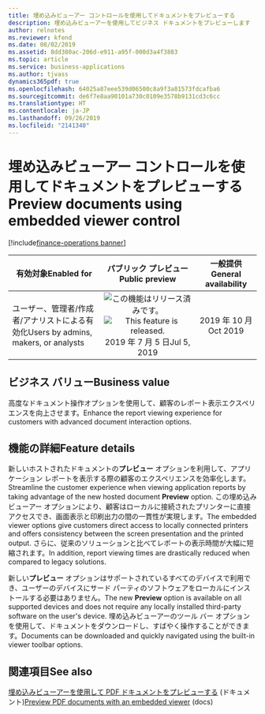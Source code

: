 ```yaml
---
title: 埋め込みビューアー コントロールを使用してドキュメントをプレビューする
description: 埋め込みビューアーを使用してビジネス ドキュメントをプレビューします
author: relnotes
ms.reviewer: kfend
ms.date: 08/02/2019
ms.assetid: 8dd380ac-206d-e911-a95f-000d3a4f3883
ms.topic: article
ms.service: business-applications
ms.author: tjvass
dynamics365pdf: true
ms.openlocfilehash: 64025a87eee539d06500c8a9f3a81573fdcafba6
ms.sourcegitcommit: de6f7e8aa90101a730c0109e3578b9131cd3c6cc
ms.translationtype: HT
ms.contentlocale: ja-JP
ms.lasthandoff: 09/26/2019
ms.locfileid: "2141340"
---
```

# <a name="preview-documents-using-embedded-viewer-control"></a><span data-ttu-id="a72fc-103">埋め込みビューアー コントロールを使用してドキュメントをプレビューする</span><span class="sxs-lookup"><span data-stu-id="a72fc-103">Preview documents using embedded viewer control</span></span>
[!include[finance-operations banner](../includes/finance-operations.md)]

| <span data-ttu-id="a72fc-104">有効対象</span><span class="sxs-lookup"><span data-stu-id="a72fc-104">Enabled for</span></span>    |  <span data-ttu-id="a72fc-105">パブリック プレビュー</span><span class="sxs-lookup"><span data-stu-id="a72fc-105">Public preview</span></span> | <span data-ttu-id="a72fc-106">一般提供</span><span class="sxs-lookup"><span data-stu-id="a72fc-106">General availability</span></span> | 
| ---------- | :----------: |:----------: |
|<span data-ttu-id="a72fc-107">ユーザー、管理者/作成者/アナリストによる有効化</span><span class="sxs-lookup"><span data-stu-id="a72fc-107">Users by admins, makers, or analysts</span></span>|<span data-ttu-id="a72fc-108">![この機能はリリース済みです。](/dynamics365-release-plan/media/green-checkmark.png "この機能はリリース済みです。")</span><span class="sxs-lookup"><span data-stu-id="a72fc-108">![This feature is released.](/dynamics365-release-plan/media/green-checkmark.png "This feature is released.")</span></span> <span data-ttu-id="a72fc-109">2019 年 7 月 5 日</span><span class="sxs-lookup"><span data-stu-id="a72fc-109">Jul 5, 2019</span></span>| <span data-ttu-id="a72fc-110">2019 年 10 月</span><span class="sxs-lookup"><span data-stu-id="a72fc-110">Oct 2019</span></span>|


## <a name="business-value"></a><span data-ttu-id="a72fc-111">ビジネス バリュー</span><span class="sxs-lookup"><span data-stu-id="a72fc-111">Business value</span></span>
<!-- bv start -->
<span data-ttu-id="a72fc-112">高度なドキュメント操作オプションを使用して、顧客のレポート表示エクスペリエンスを向上させます。</span><span class="sxs-lookup"><span data-stu-id="a72fc-112">Enhance the report viewing experience for customers with advanced document interaction options.</span></span>
<!-- bv end -->



## <a name="feature-details"></a><span data-ttu-id="a72fc-113">機能の詳細</span><span class="sxs-lookup"><span data-stu-id="a72fc-113">Feature details</span></span>
<!--feature detail start -->
<span data-ttu-id="a72fc-114">新しいホストされたドキュメントの**プレビュー** オプションを利用して、アプリケーション レポートを表示する際の顧客のエクスペリエンスを効率化します。</span><span class="sxs-lookup"><span data-stu-id="a72fc-114">Streamline the customer experience when viewing application reports by taking advantage of the new hosted document **Preview** option.</span></span>  <span data-ttu-id="a72fc-115">この埋め込みビューアー オプションにより、顧客はローカルに接続されたプリンターに直接アクセスでき、画面表示と印刷出力の間の一貫性が実現します。</span><span class="sxs-lookup"><span data-stu-id="a72fc-115">The embedded viewer options give customers direct access to locally connected printers and offers consistency between the screen presentation and the printed output.</span></span> <span data-ttu-id="a72fc-116">さらに、従来のソリューションと比べてレポートの表示時間が大幅に短縮されます。</span><span class="sxs-lookup"><span data-stu-id="a72fc-116">In addition, report viewing times are drastically reduced when compared to legacy solutions.</span></span>

<span data-ttu-id="a72fc-117">新しい**プレビュー** オプションはサポートされているすべてのデバイスで利用でき、ユーザーのデバイスにサード パーティのソフトウェアをローカルにインストールする必要はありません。</span><span class="sxs-lookup"><span data-stu-id="a72fc-117">The new **Preview** option is available on all supported devices and does not require any locally installed third-party software on the user's device.</span></span> <span data-ttu-id="a72fc-118">埋め込みビューアーのツール バー オプションを使用して、ドキュメントをダウンロードし、すばやく操作することができます。</span><span class="sxs-lookup"><span data-stu-id="a72fc-118">Documents can be downloaded and quickly navigated using the built-in viewer toolbar options.</span></span>
<!--feature detail end -->












## <a name="see-also"></a><span data-ttu-id="a72fc-119">関連項目</span><span class="sxs-lookup"><span data-stu-id="a72fc-119">See also</span></span>

<span data-ttu-id="a72fc-120">[埋め込みビューアーを使用して PDF ドキュメントをプレビューする](https://docs.microsoft.com/dynamics365/unified-operations/dev-itpro/analytics/preview-pdf-documents) (ドキュメント)</span><span class="sxs-lookup"><span data-stu-id="a72fc-120">[Preview PDF documents with an embedded viewer](https://docs.microsoft.com/dynamics365/unified-operations/dev-itpro/analytics/preview-pdf-documents) (docs)</span></span>

